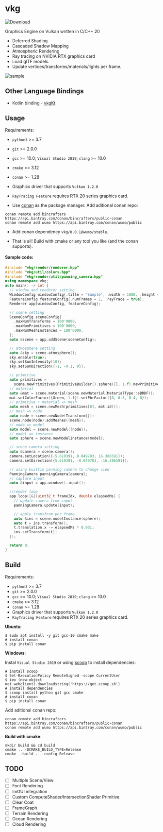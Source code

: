 # vkg

[![Download](https://api.bintray.com/packages/wumo/public/vkg:wumo/images/download.svg?version=0.0.1:stable) ](https://bintray.com/wumo/public/vkg:wumo/0.0.1:stable/link)

Graphics Engine on Vulkan written in C/C++ 20

- Deferred Shading
- Cascaded Shadow Mapping
- Atmospheric Rendering
- Ray tracing on NVIDIA RTX graphics card
- Load glTF models.
- Update vertices/transforms/materials/lights per frame.

![sample](doc/sample.gif)

## Other Language Bindings
* Kotlin binding - [vkgKt](https://github.com/wumo/vkgKt)

## Usage

Requirements:
* `python3` >= 3.7
* `git` >= 2.0.0
* `gcc` >= 10.0; `Visual Studio 2019`; `clang` >= 10.0
* `cmake` >= 3.12
* `conan` >= 1.28
* Graphics driver that supports `Vulkan 1.2.0`
* `RayTracing Feature` requires RTX 20 series graphics card.

* Use [conan](https://conan.io/) as the package manager. Add aditional conan repo:

```
conan remote add bincrafters https://api.bintray.com/conan/bincrafters/public-conan
conan remote add wumo https://api.bintray.com/conan/wumo/public
```

* Add conan dependency `vkg/0.0.1@wumo/stable`.

* That is all! Build with cmake or any tool you like (and the conan supports).

#### Sample code:

```c++
#include "vkg/render/renderer.hpp"
#include "vkg/util/colors.hpp"
#include "vkg/render/util/panning_camera.hpp"
using namespace vkg;
auto main() -> int {
  // window and renderer setting
  WindowConfig windowConfig{.title = "Sample", .width = 1080, .height = 720};
  FeatureConfig featureConfig{.numFrames = 2, .rayTrace = true};
  Renderer app{windowConfig, featureConfig};

  // scene setting
  SceneConfig sceneConfig{
    .maxNumTransforms = 100'0000,
    .maxNumPrimitives = 100'0000,
    .maxNumMeshInstances = 100'0000,
  };
  auto &scene = app.addScene(sceneConfig);

  // atmosphere setting
  auto &sky = scene.atmosphere();
  sky.enable(true);
  sky.setSunIntensity(10);
  sky.setSunDirection({-1, -0.1, 0});

  // primitive
  auto primitives =
    scene.newPrimitives(PrimitiveBuilder().sphere({}, 1.f).newPrimitive());
  // material
  auto &mat = scene.material(scene.newMaterial(MaterialType::eBRDF));
  mat.setColorFactor({Green, 1.f}).setPbrFactor({0, 0.3, 0.4, 0});
  // primitive + material => mesh
  auto mesh = scene.newMesh(primitives[0], mat.id());
  // mesh => node
  auto node = scene.newNode(Transform{});
  scene.node(node).addMeshes({mesh});
  // node => model
  auto model = scene.newModel({node});
  // model => instance
  auto sphere = scene.newModelInstance(model);

  // scene camera setting
  auto &camera = scene.camera();
  camera.setLocation({-5.610391, 0.049703, 16.386591});
  camera.setDirection({5.610391, -0.049703, -16.386591});

  // using builtin panning camera to change view
  PanningCamera panningCamera{camera};
  // capture input
  auto &input = app.window().input();

  //render loop
  app.loop([&](uint32_t frameIdx, double elapsedMs) {
    // update camera from input
    panningCamera.update(input);

    // apply transform per frame
    auto &ins = scene.modelInstance(sphere);
    auto t = ins.transform();
    t.translation.x -= elapsedMs * 0.001;
    ins.setTransform(t);
  });

  return 0;
}
```



## Build

Requirements:
* `python3` >= 3.7
* `git` >= 2.0.0
* `gcc` >= 10.0; `Visual Studio 2019`; `clang` >= 10.0
* `cmake` >= 3.12
* `conan` >= 1.28
* Graphics driver that supports `Vulkan 1.2.0`
* `RayTracing Feature` requires RTX 20 series graphics card.


**Ubuntu**:
```
$ sudo apt install -y git gcc-10 cmake make
# install conan
$ pip install conan
```

**Windows**:

Instal `Visual Studio 2019` or using [scoop](https://scoop.sh/) to install dependencies:

```
# install scoop
$ Set-ExecutionPolicy RemoteSigned -scope CurrentUser
$ iex (new-object net.webclient).downloadstring('https://get.scoop.sh')
# install dependencies
$ scoop install python git gcc cmake
# install conan
$ pip install conan
```


Add aditional conan repo:
```
conan remote add bincrafters https://api.bintray.com/conan/bincrafters/public-conan
conan remote add wumo https://api.bintray.com/conan/wumo/public
```

**Build with cmake**:

```
mkdir build && cd build
cmake .. -DCMAKE_BUILD_TYPE=Release
cmake --build . --config Release
```

## TODO

* [ ] Multiple Scene/View
* [ ] Font Rendering
* [ ] ImGUI integration
* [ ] Custom ComputeShader/IntersectionShader Primitive
* [ ] Clear Coat 
* [ ] FrameGraph
* [ ] Terrain Rendering
* [ ] Ocean Rendering
* [ ] Cloud Rendering